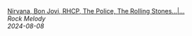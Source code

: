 <!--2024-08-08 13:01:02-->
<div class="yb">
  <a class="nodecor" href="/index.html?rok/nirvana_bon_jovi_rhcp_the_police_the_rolling_stones_most_popular_classic_rock_70s_80s_90s">
    <img class="preview" data-videoid="rNCqAbeslW8" src="https://i3.ytimg.com/vi/rNCqAbeslW8/hqdefault.jpg" align="middle" alt="">
  </a>
  <div class="inlbl text">
    <a class="nodecor" href="/index.html?rok/nirvana_bon_jovi_rhcp_the_police_the_rolling_stones_most_popular_classic_rock_70s_80s_90s">Nirvana, Bon Jovi, RHCP, The Police, The Rolling Stones...|...</a><br>
    <i class="smaller2">Rock Melody</i><br>
    <i class="smaller3">2024-08-08</i>
  </div>
</div>
